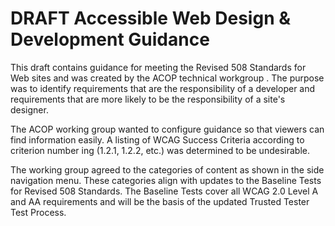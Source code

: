 # DRAFT Accessible Web Design & Development Guidance
This draft contains guidance for meeting the Revised 508 Standards for Web sites and was created by the ACOP technical workgroup . The purpose was to identify requirements that are the responsibility of a developer and requirements that are more likely to be the responsibility of a site's designer.

The ACOP working group wanted to configure guidance so that viewers can find information easily. A listing of WCAG Success Criteria according to criterion number ing (1.2.1, 1.2.2, etc.) was determined to be undesirable.

The working group agreed to the categories of content as shown in the side navigation menu. These categories align with updates to the Baseline Tests for Revised 508 Standards. The Baseline Tests cover all WCAG 2.0 Level A and AA requirements and will be the basis of the updated Trusted Tester Test Process.
